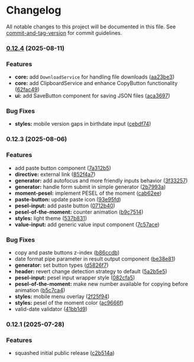 # Changelog

All notable changes to this project will be documented in this file. See [commit-and-tag-version](https://github.com/absolute-version/commit-and-tag-version) for commit guidelines.

### [0.12.4](https://github.com/raindrop-ua/pesel-tools/compare/v0.12.3...v0.12.4) (2025-08-11)


### Features

* **core:** add `DownloadService` for handling file downloads ([aa23be3](https://github.com/raindrop-ua/pesel-tools/commit/aa23be3fc5ddf0b673c22d37af6bf9be747e1f91))
* **core:** add ClipboardService and enhance CopyButton functionality ([62fac49](https://github.com/raindrop-ua/pesel-tools/commit/62fac497a01e8d06115efd2d613d95bd6c8ad3ad))
* **ui:** add SaveButton component for saving JSON files ([aca3697](https://github.com/raindrop-ua/pesel-tools/commit/aca36971cdd9bdc5a308bb598d3d62de77421025))


### Bug Fixes

* **styles:** mobile version gaps in birthdate input ([cebdf74](https://github.com/raindrop-ua/pesel-tools/commit/cebdf74d82fc4a63e53652b513efc98190b2ec2a))

### 0.12.3 (2025-08-06)


### Features

* add paste button component ([7a312b5](https://github.com/raindrop-ua/pesel-tools/commit/7a312b58479fc53e5840df4f61c70a19ef6ed886))
* **directive:** external link ([852f4a7](https://github.com/raindrop-ua/pesel-tools/commit/852f4a712b86c93cf6d7dc0298742bb0ff4c7026))
* **generator:** add autofocus and more friendly inputs behavior ([3f33257](https://github.com/raindrop-ua/pesel-tools/commit/3f332579fdf283afe6d4cd3cf48ac89c62b23da7))
* **generator:** handle form submit in simple generator ([2b7993a](https://github.com/raindrop-ua/pesel-tools/commit/2b7993a44bcd1e19a5396f26cdd4287c19840b85))
* **moment-pesel:** implement PESEL of the moment ([cab62ee](https://github.com/raindrop-ua/pesel-tools/commit/cab62eed61a0512c9bd3094d542657b3d640608b))
* **paste-button:** update paste icon ([93e95fd](https://github.com/raindrop-ua/pesel-tools/commit/93e95fd9999eb61299ac48314cce7f1162d981d4))
* **pesel-input:** add paste button ([0712b40](https://github.com/raindrop-ua/pesel-tools/commit/0712b40d35817e94545e35f920ba4109fdaa845e))
* **pesel-of-the-moment:** counter animation ([b9c7514](https://github.com/raindrop-ua/pesel-tools/commit/b9c7514c28a1ab557be59bf5856952f3f7abb642))
* **styles:** light theme ([537b831](https://github.com/raindrop-ua/pesel-tools/commit/537b831d492c03ad63e3a24f2d0cb9b9442bc54e))
* **value-input:** add generic value input component ([7c57ace](https://github.com/raindrop-ua/pesel-tools/commit/7c57ace7906066d8b49c58e74b8e7b549a8e07b7))


### Bug Fixes

* copy and paste buttons z-index ([b86ccdb](https://github.com/raindrop-ua/pesel-tools/commit/b86ccdbd4bb21cff16af93de42d249ffaf4924eb))
* date format pipe parameter in result output component ([be38e81](https://github.com/raindrop-ua/pesel-tools/commit/be38e81dcdbfa97aa35148d2dea33da15e6e602e))
* **generator:** set button types ([d5826f7](https://github.com/raindrop-ua/pesel-tools/commit/d5826f790ddf972f9f927d777e0bf45b8cd60216))
* **header:** revert change detection strategy to default ([5a2b5e5](https://github.com/raindrop-ua/pesel-tools/commit/5a2b5e533a3decc1d009e36a2328659a561e3451))
* **pesel-input:** pesel input wrapper style ([082cfa5](https://github.com/raindrop-ua/pesel-tools/commit/082cfa536f231b742bdc77158330fbf1bebd40aa))
* **pesel-of-the-moment:** make new number available for copying before animation ([b5c7ca4](https://github.com/raindrop-ua/pesel-tools/commit/b5c7ca4f74d95ba01f3cb9d0d266282d9a43b275))
* **styles:** mobile menu overlay ([2f25f94](https://github.com/raindrop-ua/pesel-tools/commit/2f25f94a1e83e3c5516bfa56385b1a0d3d4b3e15))
* **styles:** pesel of the moment color ([ac9666f](https://github.com/raindrop-ua/pesel-tools/commit/ac9666f64247a755270806ded0be852e6f32a242))
* valid-date validator ([41bb1d9](https://github.com/raindrop-ua/pesel-tools/commit/41bb1d91b4a3d6b531cf97bd1253f090d281e385))

### 0.12.1 (2025-07-28)

### Features

- squashed initial public release ([c2b514a](https://github.com/raindrop-ua/pesel-tools/commit/c2b514aee15790d8e1e5652e924b8e94b74eb974))
